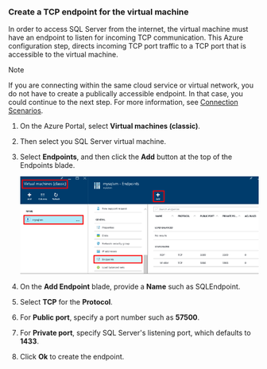 ### <a name="create-a-tcp-endpoint-for-the-virtual-machine"></a>Create a TCP endpoint for the virtual machine
In order to access SQL Server from the internet, the virtual machine must have an endpoint to listen for incoming TCP communication. This Azure configuration step, directs incoming TCP port traffic to a TCP port that is accessible to the virtual machine.

> [!NOTE]
> If you are connecting within the same cloud service or virtual network, you do not have to create a publically accessible endpoint. In that case, you could continue to the next step. For more information, see [Connection Scenarios](../articles/virtual-machines/windows/sqlclassic/virtual-machines-windows-classic-sql-connect.md#connection-scenarios).
> 
> 

1. On the Azure Portal, select **Virtual machines (classic)**.
2. Then select you SQL Server virtual machine.
3. Select **Endpoints**, and then click the **Add** button at the top of the Endpoints blade.
   
    ![Portal Steps for Endpoint Creation](./media/virtual-machines-sql-server-connection-steps/portal-endpoint-creation.png)
4. On the **Add Endpoint** blade, provide a **Name** such as SQLEndpoint.
5. Select **TCP** for the **Protocol**.
6. For **Public port**, specify a port number such as **57500**.
7. For **Private port**, specify SQL Server's listening port, which defaults to **1433**.
8. Click **Ok** to create the endpoint.

